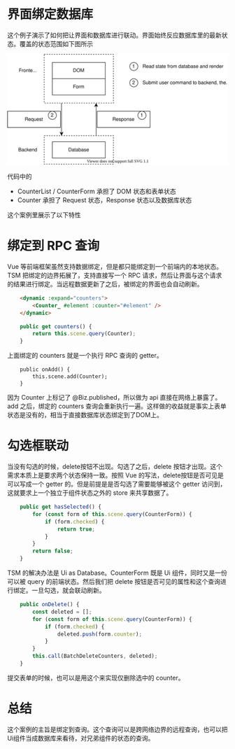 # 界面绑定数据库

这个例子演示了如何把让界面和数据库进行联动。界面始终反应数据库里的最新状态。覆盖的状态范围如下图所示

![state](./states.drawio.svg)

代码中的

* CounterList / CounterForm 承担了 DOM 状态和表单状态
* Counter 承担了 Request 状态，Response 状态以及数据库状态

这个案例里展示了以下特性

# 绑定到 RPC 查询

Vue 等前端框架虽然支持数据绑定，但是都只能绑定到一个前端内的本地状态。TSM 把绑定的边界拓展了，支持直接写一个 RPC 请求，然后让界面与这个请求的结果进行绑定。当远程数据更新了之后，被绑定的界面也会自动刷新。

```html
    <dynamic :expand="counters">
        <Counter_ #element :counter="#element" />
    </dynamic>
```

```ts
    public get counters() {
        return this.scene.query(Counter);
    }
```

上面绑定的 counters 就是一个执行 RPC 查询的 getter。

```
    public onAdd() {
        this.scene.add(Counter);
    }
```

因为 Counter 上标记了 @Biz.published，所以做为 api 直接在网络上暴露了。add 之后，绑定的 counters 查询会重新执行一遍。这样做的收益就是事实上表单状态是没有的，相当于直接数据库状态绑定到了DOM上。

# 勾选框联动

当没有勾选的时候，delete按钮不出现。勾选了之后，delete 按钮才出现。这个需求本质上是要求两个状态保持一致。按照 Vue 的写法，delete按钮是否可见是可以写成一个 getter 的。但是前提是是否勾选了需要能够被这个 getter 访问到，这就要求上一个独立于组件状态之外的 store 来共享数据了。

```ts
    public get hasSelected() {
        for (const form of this.scene.query(CounterForm)) {
            if (form.checked) {
                return true;
            }
        }
        return false;
    }
```

TSM 的解决办法是 Ui as Database。CounterForm 既是 Ui 组件，同时又是一份可以被 query 的前端状态。然后我们把 delete 按钮是否可见的属性和这个查询进行绑定。一旦勾选，就会联动刷新。

```ts
    public onDelete() {
        const deleted = [];
        for (const form of this.scene.query(CounterForm)) {
            if (form.checked) {
                deleted.push(form.counter);
            }
        }
        this.call(BatchDeleteCounters, deleted);
    }
```

提交表单的时候，也可以是用这个来实现仅删除选中的 counter。

# 总结

这个案例的主旨是绑定到查询。这个查询可以是跨网络边界的远程查询，也可以把Ui组件当成数据库来看待，对兄弟组件的状态的查询。